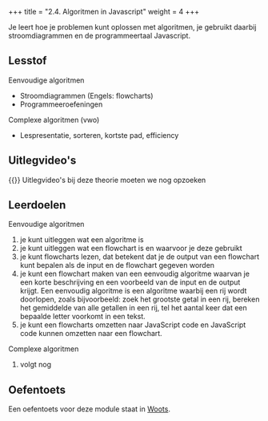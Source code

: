 +++
title = "2.4. Algoritmen in Javascript"
weight = 4
+++

Je leert hoe je problemen kunt oplossen met algoritmen, je gebruikt daarbij stroomdiagrammen en de programmeertaal Javascript.
<!--more-->

## Lesstof
Eenvoudige algoritmen
- Stroomdiagrammen (Engels: flowcharts)
- Programmeeroefeningen

Complexe algoritmen (vwo)
- Lespresentatie, sorteren, kortste pad, efficiency

## Uitlegvideo's
{{<youtube id="">}}
Uitlegvideo's bij deze theorie moeten we nog opzoeken

## Leerdoelen
Eenvoudige algoritmen
1. je kunt uitleggen wat een algoritme is
1. je kunt uitleggen wat een flowchart is en waarvoor je deze gebruikt
1. je kunt flowcharts lezen, dat betekent dat je de output van een flowchart kunt bepalen als de input en de flowchart gegeven worden
1. je kunt een flowchart maken van een eenvoudig algoritme waarvan je een korte beschrijving en een voorbeeld van de input en de output krijgt. Een eenvoudig algoritme is een algoritme waarbij een rij wordt doorlopen, zoals bijvoorbeeld: zoek het grootste getal in een rij, bereken het gemiddelde van alle getallen in een rij, tel het aantal keer dat een bepaalde letter voorkomt in een tekst.
1. je kunt een flowcharts omzetten naar JavaScript code en JavaScript code kunnen omzetten naar een flowchart.

Complexe algoritmen
1. volgt nog

## Oefentoets
Een oefentoets voor deze module staat in [Woots](https://app.woots.nl).